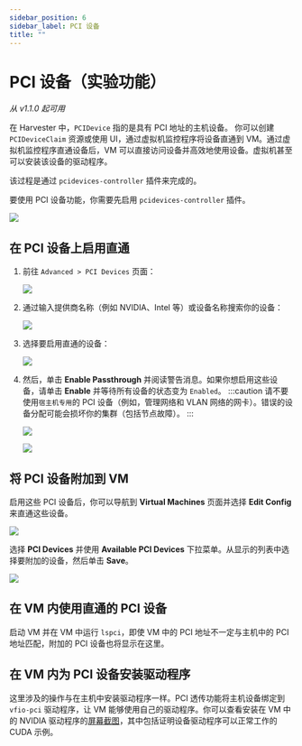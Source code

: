 ```yaml
---
sidebar_position: 6
sidebar_label: PCI 设备
title: ""
---
```


# PCI 设备（实验功能）

_从 v1.1.0 起可用_

在 Harvester 中，`PCIDevice` 指的是具有 PCI 地址的主机设备。
你可以创建 `PCIDeviceClaim` 资源或使用 UI，通过虚拟机监控程序将设备直通到 VM。通过虚拟机监控程序直通设备后，VM 可以直接访问设备并高效地使用设备。虚拟机甚至可以安装该设备的驱动程序。

该过程是通过 `pcidevices-controller` 插件来完成的。

要使用 PCI 设备功能，你需要先启用 `pcidevices-controller` 插件。

![](/img/v1.1/vm-import-controller/EnableAddon.png)

## 在 PCI 设备上启用直通

1. 前往 `Advanced > PCI Devices` 页面：

   ![](/img/v1.1/pcidevices/advanced-pcidevices-index.png)

1. 通过输入提供商名称（例如 NVIDIA、Intel 等）或设备名称搜索你的设备：

   ![](/img/v1.1/pcidevices/search-pcidevices.png)

1. 选择要启用直通的设备：

   ![](/img/v1.1/pcidevices/select-pcidevices.png)

1. 然后，单击 **Enable Passthrough** 并阅读警告消息。如果你想启用这些设备，请单击 **Enable** 并等待所有设备的状态变为 `Enabled`。
   :::caution
   请不要使用`宿主机专用`的 PCI 设备（例如，管理网络和 VLAN 网络的网卡）。错误的设备分配可能会损坏你的集群（包括节点故障）。
   :::

   ![](/img/v1.1/pcidevices/enable-pcidevices-inprogress.png)

   ![](/img/v1.1/pcidevices/enable-pcidevices-done.png)

## 将 PCI 设备附加到 VM

启用这些 PCI 设备后，你可以导航到 **Virtual Machines** 页面并选择 **Edit Config** 来直通这些设备。

![](/img/v1.1/pcidevices/vm-pcidevices-edit-config.png)

选择 **PCI Devices** 并使用 **Available PCI Devices** 下拉菜单。从显示的列表中选择要附加的设备，然后单击 **Save**。

![](/img/v1.1/pcidevices/vm-pcidevices-attach.png)


## 在 VM 内使用直通的 PCI 设备

启动 VM 并在 VM 中运行 `lspci`，即使 VM 中的 PCI 地址不一定与主机中的 PCI 地址匹配，附加的 PCI 设备也将显示在这里。


## 在 VM 内为 PCI 设备安装驱动程序

这里涉及的操作与在主机中安装驱动程序一样。PCI 透传功能将主机设备绑定到 `vfio-pci` 驱动程序，让 VM 能够使用自己的驱动程序。你可以查看安装在 VM 中的 NVIDIA 驱动程序的[屏幕截图](https://tobilehman.com/posts/suse-harvester-pci/#toc)，其中包括证明设备驱动程序可以正常工作的 CUDA 示例。
